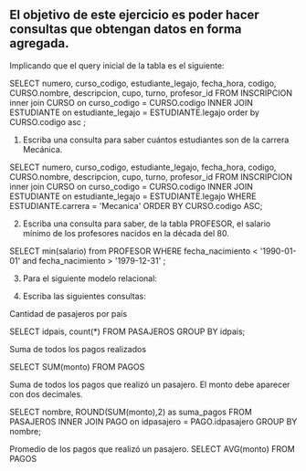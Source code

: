## El objetivo de este ejercicio es poder hacer consultas que obtengan datos en forma agregada.

Implicando que el query inicial de la tabla es el siguiente:

SELECT numero, curso_codigo, estudiante_legajo, fecha_hora, codigo, CURSO.nombre, descripcion, cupo, turno, profesor_id 
    FROM INSCRIPCION
    inner join CURSO on curso_codigo = CURSO.codigo
    INNER JOIN ESTUDIANTE on estudiante_legajo = ESTUDIANTE.legajo
order by CURSO.codigo asc
;

1. Escriba una consulta para saber cuántos estudiantes son de la carrera Mecánica.

SELECT numero, curso_codigo, estudiante_legajo, fecha_hora, codigo, CURSO.nombre, descripcion, cupo, turno, profesor_id 
    FROM INSCRIPCION
    inner join CURSO on curso_codigo = CURSO.codigo
    INNER JOIN ESTUDIANTE on estudiante_legajo = ESTUDIANTE.legajo
WHERE ESTUDIANTE.carrera = 'Mecanica'
ORDER BY CURSO.codigo ASC;

2. Escriba una consulta para saber, de la tabla PROFESOR, el salario mínimo de los profesores nacidos en la década del 80.

SELECT min(salario) from PROFESOR
WHERE fecha_nacimiento < '1990-01-01' and fecha_nacimiento > '1979-12-31' ;

3. Para el siguiente modelo relacional:

4. Escriba las siguientes consultas:

Cantidad de pasajeros por país

 SELECT idpais, count(*) FROM PASAJEROS
 GROUP BY idpais;

Suma de todos los pagos realizados

 SELECT SUM(monto) FROM PAGOS

Suma de todos los pagos que realizó un pasajero. El monto debe aparecer con dos decimales.
 
 SELECT nombre, ROUND(SUM(monto),2) as suma_pagos FROM PASAJEROS
 INNER JOIN PAGO on idpasajero = PAGO.idpasajero
 GROUP BY nombre;

Promedio de los pagos que realizó un pasajero.
 SELECT AVG(monto) FROM PAGOS
